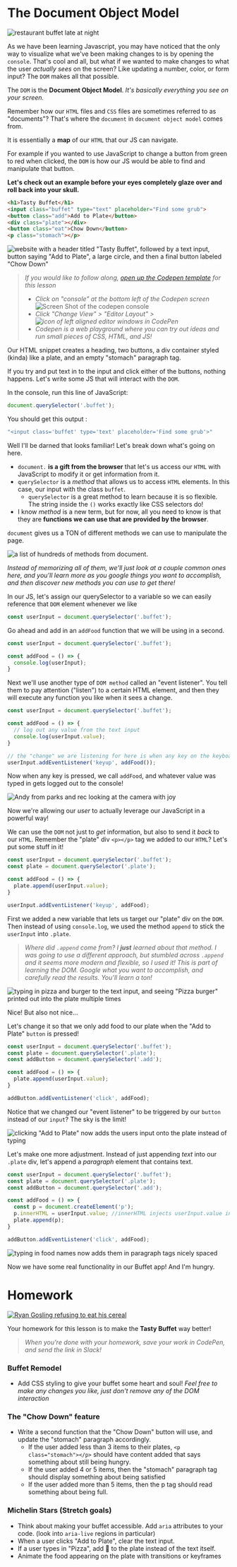<!-- > * Lecture -  about and recap (10 mins)
> * Lecture and working session -  (50 mins)
* I think we should do the ring light Zoom thing first. Def have opportunities to manipulate the DOM AND build something fuckin cool together.
  * Should I just design it and then put together stories??
  * Like not even start it until we're all working together??
  * Use Codepen together to prototype stuff?

* We should do our lesson on the DOM, THEN -
* Go through the flow of a git push, pull, PR together for a refresher,
  * build the light ring thing 
* Maybe we all pair program on the BASE HTMl document during a class together.
* focus on the DOM.
* Whip out A11y shit as we go
* Maybe do a "save preset"? That saves to localStorage?
 -->

# The Document Object Model

![restaurant buffet late at night](https://images.unsplash.com/photo-1573550854847-3d78b3c72c2f?ixid=MXwxMjA3fDB8MHxwaG90by1wYWdlfHx8fGVufDB8fHw%3D&ixlib=rb-1.2.1&auto=format&fit=crop&w=1350&q=80)

As we have been learning Javascript, you may have noticed that the only way to visualize what we've been making changes to is by opening the `console`. That's cool and all, but what if we wanted to make changes to what the user _actually sees_ on the screen? Like updating a number, color, or form input? The `DOM` makes all that possible.

The `DOM` is the **Document Object Model**. _It's basically everything you see on your screen._

Remember how our `HTML` files and `CSS` files are sometimes referred to as "documents"? That's where the `document` in `document object model` comes from.

It is essentially a **map** of our `HTML` that our JS can navigate.

For example if you wanted to use JavaScript to change a button from green to red when clicked, the `DOM` is how our JS would be able to find and manipulate that button.

**Let's check out an example before your eyes completely glaze over and roll back into your skull.**

```html
<h1>Tasty Buffet</h1>
<input class="buffet" type="text" placeholder="Find some grub">
<button class="add">Add to Plate</button>
<div class="plate"></div>
<button class="eat">Chow Down</button>
<p class="stomach"></p>
```
![website with a header titled "Tasty Buffet", followed by a text input, button saying "Add to Plate", a large circle, and then a final button labeled "Chow Down"](https://i.imgur.com/llhqgLe.png)

> _If you would like to follow along, [open up the Codepen template](https://codepen.io/mikelbrierly/pen/gOwQQox?editors=1011) for this lesson_
> * _Click on "console" at the bottom left of the Codepen screen_
> ![Screen Shot of the codepen console](https://i.imgur.com/66LqyvS.png)
> * _Click "Change View" > "Editor Layout" > ![icon of left aligned editor windows in CodePen](https://i.imgur.com/f2L6mOd.png)_
> * _Codepen is a web playground where you can try out ideas and run small pieces of CSS, HTML, and JS!_

Our HTML snippet creates a heading, two buttons, a div container styled (kinda) like a plate, and an empty "stomach" paragraph tag.

If you try and put text in to the input and click either of the buttons, nothing happens. Let's write some JS that will interact with the `DOM`.

In the console, run this line of JavaScript:

```javascript
document.querySelector('.buffet');
```

You should get this output :

```JavaScript
"<input class='buffet' type='text' placeholder='Find some grub'>"
```

Well I'll be darned that looks familiar! Let's break down what's going on here.

* `document.` **is a gift from the browser** that let's us access our `HTML` with JavaScript to modify it or get information from it. 
* `querySelector` is a _method_ that allows us to access `HTML` elements. In this case, our input with the class `buffet`.
  * `querySelector` is a great method to learn because it is so flexible. The string inside the `()` works exactly like CSS selectors do!
* I know _method_ is a new term, but for now, all you need to know is that they are **functions we can use that are provided by the browser**.

`document` gives us a TON of different methods we can use to manipulate the page.

![a list of hundreds of methods from document.](https://i.imgur.com/aodMomJ.gif)

_Instead of memorizing all of them, we'll just look at a couple common ones here, and you'll learn more as you google things you want to accomplish, and then discover new methods you can use to get there!_

In our JS, let's assign our querySelector to a variable so we can easily reference that `DOM` element whenever we like

```javascript
const userInput = document.querySelector('.buffet');
```

Go ahead and add in an `addFood` function that we will be using in a second. 

```javascript
const userInput = document.querySelector('.buffet');

const addFood = () => {
  console.log(userInput);
}
```

Next we'll use another type of `DOM method` called an "event listener". You tell them to pay attention ("listen") to a certain HTML element, and then they will execute any function you like when it sees a change.


```javascript
const userInput = document.querySelector('.buffet');

const addFood = () => {
  // log out any value from the text input
  console.log(userInput.value);
}

// the "change" we are listening for here is when any key on the keyboard is used
userInput.addEventListener('keyup', addFood());
```

Now when any key is pressed, we call `addFood`, and whatever value was typed in gets logged out to the console!

![Andy from parks and rec looking at the camera with joy](https://thumbs.gfycat.com/MildBeneficialAtlanticridleyturtle-small.gif)

Now we're allowing our _user_ to actually leverage our JavaScript in a powerful way!

We can use the `DOM` not just to _get_ information, but also to send it _back_ to our `HTML`. Remember the "plate" div `<p></p>` tag we added to our `HTML`? Let's put some stuff in it!

```javascript
const userInput = document.querySelector('.buffet');
const plate = document.querySelector('.plate');

const addFood = () => {
  plate.append(userInput.value);
}

userInput.addEventListener('keyup', addFood);
```

First we added a new variable that lets us target our "plate" div on the `DOM`. Then instead of using `console.log`, we used the method `append` to stick the `userInput` into `.plate`.

> _Where did `.append` come from? I **just** learned about that method. I was going to use a different approach, but stumbled across `.append` and it seems more modern and flexible, so I used it! This is part of learning the DOM. Google what you want to accomplish, and carefully read the results. You'll learn a ton!_

![typing in pizza and burger to the text input, and seeing "Pizza burger" printed out into the plate multiple times](https://i.imgur.com/GxXhnRF.gif)

Nice! But also not nice... 

Let's change it so that we only add food to our plate when the "Add to Plate" `button` is pressed!

```javascript
const userInput = document.querySelector('.buffet');
const plate = document.querySelector('.plate');
const addButton = document.querySelector('.add');

const addFood = () => {
  plate.append(userInput.value);
}

addButton.addEventListener('click', addFood);
```

Notice that we changed our "event listener" to be triggered by our `button` instead of our `input`? The sky is the limit!

![clicking "Add to Plate" now adds the users input onto the plate instead of typing](https://i.imgur.com/9DnJ81y.gif)

Let's make one more adjustment. Instead of just appending _text_ into our `.plate` div, let's append a _paragraph_ element that contains text.

```javascript
const userInput = document.querySelector('.buffet');
const plate = document.querySelector('.plate');
const addButton = document.querySelector('.add');

const addFood = () => {
  const p = document.createElement('p');
  p.innerHTML = userInput.value; //innerHTML injects userInput.value into our new p tag
  plate.append(p);
}

addButton.addEventListener('click', addFood);
```
![typing in food names now adds them in paragraph tags nicely spaced](https://i.imgur.com/oyJ2HiF.gif)

Now we have some real functionality in our Buffet app! And I'm hungry.

# Homework

[![Ryan Gosling refusing to eat his cereal](https://i.pinimg.com/originals/7b/e5/9b/7be59b5ed20819f9569eebb442b4c3e7.gif)](https://www.youtube.com/watch?v=ohJtvuCAsp4)

Your homework for this lesson is to make the **Tasty Buffet** way better! 

> _When you're done with your homework, save your work in CodePen, and send the link in Slack!_

### Buffet Remodel

* Add CSS styling to give your buffet some heart and soul! _Feel free to make any changes you like, just don't remove any of the DOM interaction_

### The "Chow Down" feature

* Write a second function that the "Chow Down" button will use, and update the "stomach" paragraph accordingly.
  * If the user added less than 3 items to their plates, `<p class="stomach"></p>` should have content added that says something about still being hungry.
  * If the user added 4 or 5 items, then the "stomach" paragraph tag should display something about being satisfied
  * If the user added more than 5 items, then the p tag should read something about being full.

### Michelin Stars (Stretch goals)

* Think about making your buffet accessible. Add `aria` attributes to your code. (look into `aria-live` regions in particular)
* When a user clicks "Add to Plate", clear the text input.
* If a user types in "Pizza", add 🍕 to the plate instead of the text itself.
* Animate the food appearing on the plate with transitions or keyframes
  

